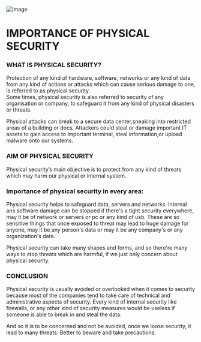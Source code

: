 ![image](https://user-images.githubusercontent.com/64470404/133898663-903bb0ca-d7d2-4782-a08b-282028166d34.png)


  # IMPORTANCE OF PHYSICAL SECURITY

### WHAT IS PHYSICAL SECURITY?

Protection of any kind of hardware, software, networks or any kind of data from any kind of actions or attacks which can cause serious damage to one, is referred to as physical security.
<br>
Some times, physical security is also referred to security of any organisation or company, to safeguard it from any kind of physical disasters or threats.

Physical attacks can break to a secure data center,sneaking into restricted areas of a building or docs. Attackers could steal or damage important IT assets to 
gain access to important terminal, steal information,or upload malware onto our systems.

### AIM OF PHYSICAL SECURITY
Physical security’s main objective is to protect from any kind of threats which may harm our physical or internal system. 

### Importance of physical security in every area:
Physical security helps to safeguard data, servers and networks.
Internal ans software damage can be stopped if there's a tight security everywhere, may it be of network or servers or pc or any kind of usb.
These are so sensitive things that once exposed to threat may lead to huge damage for anyone, may it be any person's data or may it be any company's or any organization's data.

Physical security can take many shapes and forms, and so there're many ways to stop threats which are harmful, if we just only concern about physical security.

### CONCLUSION
Physical security is usually avoided or overlooked when it comes to security because most of the companies tend to take care of technical and administrative aspects of security. 
Every kind of internal security like firewalls, or any other kind of  security measures would be useless if someone is able to break in and steal the data.

And so it is to be concerned and not be avoided, once we loose security, it lead to many threats.
Better to beware and take precautions.
